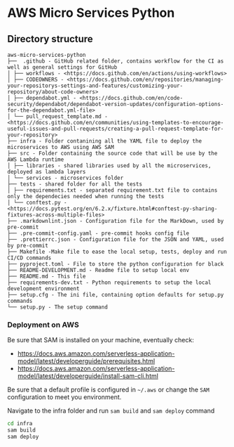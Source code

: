 # AWS Micro Services Python

## Directory structure

```
aws-micro-services-python
├──  .github - GitHub related folder, contains workflow for the CI as well as general settings for GitHub
│ ├── workflows - <https://docs.github.com/en/actions/using-workflows>
│ ├── CODEOWNERS - <https://docs.github.com/en/repositories/managing-your-repositorys-settings-and-features/customizing-your-repository/about-code-owners>
│ ├── dependabot.yml - <https://docs.github.com/en/code-security/dependabot/dependabot-version-updates/configuration-options-for-the-dependabot.yml-file>
│ └── pull_request_template.md - <https://docs.github.com/en/communities/using-templates-to-encourage-useful-issues-and-pull-requests/creating-a-pull-request-template-for-your-repository>
├── infra - Folder contanining all the YAML file to deploy the microservices to AWS using AWS SAM
├── src - Folder containing the source code that will be use by the AWS Lambda runtime
│ ├── libraries - shared libraries used by all the microservices, deployed as lambda layers
│ └── services - microservices folder
├── tests - shared folder for all the tests
│ ├── requirements.txt - separated requirement.txt file to contains only the dependecies needed when running the tests
│ └── conftest.py - <https://docs.pytest.org/en/6.2.x/fixture.html#conftest-py-sharing-fixtures-across-multiple-files>
├── .markdownlint.json - Configuration file for the MarkDown, used by pre-commit
├── .pre-commit-config.yaml - pre-commit hooks config file
├── .prettierrc.json - Configuration file for the JSON and YAML, used by pre-commit
├── Makefile -Make file to ease the local setup, tests, deploy and run CI/CD commands
├── pyproject.toml - File to store the python configuration for black
├── README-DEVELOPMENT.md - Readme file to setup local env
├── README.md - This file
├── requirements-dev.txt - Python requirements to setup the local development environment
├── setup.cfg - The ini file, containing option defaults for setup.py commands
└── setup.py - The setup command
```

### Deployment on AWS

Be sure that SAM is installed on your machine, eventually check:

- <https://docs.aws.amazon.com/serverless-application-model/latest/developerguide/prerequisites.html>
- <https://docs.aws.amazon.com/serverless-application-model/latest/developerguide/install-sam-cli.html>

Be sure that a default profile is configured in `~/.aws` or change the `SAM` configuration to meet you environment.

Navigate to the infra folder and run `sam build` and `sam deploy` command

```bash
cd infra
sam build
sam deploy
```
